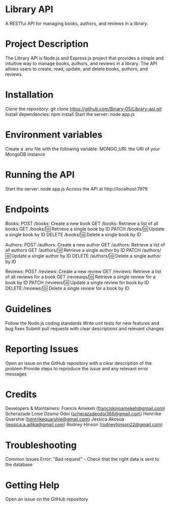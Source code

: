 # Library API
A RESTful API for managing books, authors, and reviews in a library.

# Project Description
The Library API is Node.js and Express.js project that provides a simple and intuitive way to manage books, authors, and reviews in a library. The API allows users to create, read, update, and delete books, authors, and reviews.

# Installation
Clone the repository: git clone https://github.com/Binary-05/Library-api.git
Install dependencies: npm install
Start the server: node app.js

# Environment variables
Create a .env file with the following variable:
MONGO_URI: the URI of your MongoDB instance

# Running the API
Start the server: node app.js
Access the API at http://localhost:7979

# Endpoints
Books:
POST /books: Create a new book
GET /books: Retrieve a list of all books
GET /books/:id: Retrieve a single book by ID
PATCH /books/:id: Update a single book by ID
DELETE /books/:id: Delete a single book by ID

Authors:
POST /authors: Create a new author
GET /authors: Retrieve a list of all authors
GET /authors/:id: Retrieve a single author by ID
PATCH /authors/:id: Update a single author by ID
DELETE /authors/:id: Delete a single author by ID

Reviews: 
POST /reviews: Create a new review
GET /reviews: Retrieve a list of all reviews for a book
GET /reviewqs/:id: Retrieve a single review for a book by ID
PATCH /reviews/:id: Update a single review for book by ID
DELETE /reviews/:id: Delete a single review for a book by ID

# Guidelines
Follow the Node.js coding standards
Write unit tests for new features and bug fixes
Submit pull requests with clear descriptions and relevant changes

# Reporting Issues
Open an issue on the GitHub repository with a clear description of the problem
Provide steps to reproduce the issue and any relevant error messages

# Credits
Developers & Maintainers:
Francis Amekeh (franciskojoamekeh@gmail.com)
Scherazade Loise Dzama Odoi (scherazadeodoi366@gmail.com)
Henrrike Quarshie (henrrikequarshie@gmail.com)
Jessica Akosua (jessica.a.adika@gmail.com)
Rodney Hinson (rodneyhinson22@gmail.com)

# Troubleshooting
Common Issues
Error: "Bad request" - Check that the right data is sent to the database

# Getting Help
Open an issue on the GitHub repository